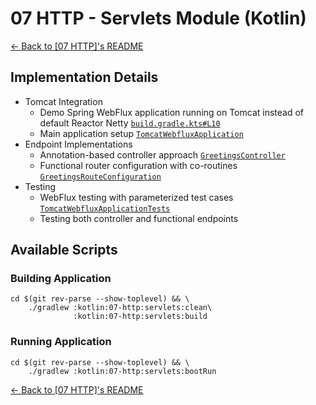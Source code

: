 # 07 HTTP - Servlets Module (Kotlin)

[← Back to \[07 HTTP\]'s README](../README.md)

## Implementation Details

- Tomcat Integration
  - Demo Spring WebFlux application running on Tomcat instead of default Reactor Netty [`build.gradle.kts#L10`](./build.gradle.kts)
  - Main application setup [`TomcatWebfluxApplication`](./src/main/kotlin/com/fresult/servlets/TomcatWebfluxApplication.kt)
- Endpoint Implementations
  - Annotation-based controller approach [`GreetingsController`](./src/main/kotlin/com/fresult/servlets/GreetingsController.kt)
  - Functional router configuration with co-routines [`GreetingsRouteConfiguration`](./src/main/kotlin/com/fresult/servlets/GreetingsRouteConfiguration.kt)
- Testing
  - WebFlux testing with parameterized test cases [`TomcatWebfluxApplicationTests`](./src/test/kotlin/com/fresult/servlets/TomcatWebfluxApplicationTests.kt)
  - Testing both controller and functional endpoints

## Available Scripts

### Building Application

```shell
cd $(git rev-parse --show-toplevel) && \
    ./gradlew :kotlin:07-http:servlets:clean\
              :kotlin:07-http:servlets:build
```

### Running Application

```shell
cd $(git rev-parse --show-toplevel) && \
    ./gradlew :kotlin:07-http:servlets:bootRun
```

[← Back to \[07 HTTP\]'s README](../README.md)
